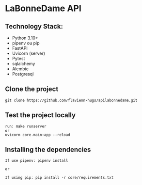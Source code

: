 # LaBonneDame API

## Technology Stack:

- Python 3.10+
- pipenv ou pip
- FastAPI
- Uvicorn (server)
- Pytest
- sqlalchemy
- Alembic
- Postgresql

## Clone the project

```
git clone https://github.com/flavienn-hugs/apilabonnedame.git
```

## Test the project locally

```
run: make runserver
or
uvicorn core.main:app --reload
```

## Installing the dependencies

```
If use pipenv: pipenv install

or

If using pip: pip install -r core/requirements.txt
```
